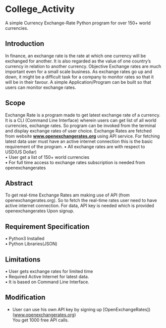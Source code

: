 # College_Activity
A simple Currency Exchange-Rate Python program for over 150+ world currencies.

## Introduction
In finance, an exchange rate is the rate at which one currency will be exchanged for another. It is also regarded as the value of one country’s currency in relation to another currency. 
Objective
Exchange rates are much important even for a small scale business.
As exchange rates go up and down, it might be a difficult task for a company to monitor rates so that it will be in their favour.
A simple Application/Program can be built so that users can monitor exchange rates.


## Scope
Exchange Rate is a program made to get latest exchange rate of a currency.
It is a CLI (Command Line Interface) wherein users can get list of all world currencies, exchange rates. So program can be invoked from the terminal and display exchange rates of user choice. Exchange Rates are fetched from website **www.openexchangerates.org** using API service. For fetching latest data user must have an active internet connection this is the basic requirement of the program.
•	All exchange rates are with respect to USD(US Dollar) <br />
•	User get a list of 150+ world currencies <br />
•	For full time access to exchange rates subscription is needed from openexchangerates 


## Abstract
To get real-time Exchange Rates am  making use of API (from openexchangerates.org). So to fetch the real-time rates user need to have active internet connection.
For data, API key is needed which is provided openexchangerates 
Upon signup.


## Requirement Specification
•	Python3 Installed <br />
•	Python Libraries(JSON)


## Limitations
•	User gets exchange rates for limited time <br />
•	Required Active Internet for latest data. <br />
•	It is based on Command Line Interface.


## Modification
- User can use his own API key by signing up [OpenExchangeRates])(www.openexchangerates.org) <br /> You get  1000 free API calls. <br />
